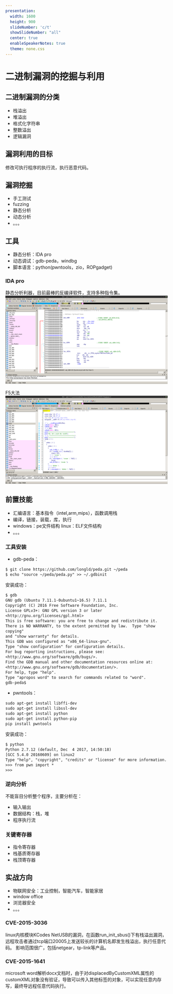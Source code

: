 ```yaml
---
presentation:
  width: 1600
  height: 900
  slideNumber: 'c/t'
  showSlideNumber: "all"
  center: true
  enableSpeakerNotes: true
  theme: none.css
---
```


<!-- slide data-notes="" -->
# 二进制漏洞的挖掘与利用
<!-- slide data-notes="" -->
## 二进制漏洞的分类
- 栈溢出
- 堆溢出
- 格式化字符串
- 整数溢出
- 逻辑漏洞
<!-- slide data-notes="" -->
## 漏洞利用的目标
修改可执行程序的执行流，执行恶意代码。
## 漏洞挖掘
- 手工测试
- fuzzing
- 静态分析
- 动态分析
- 。。。
## 工具
- 静态分析：IDA pro
- 动态调试：gdb-peda，windbg
- 脚本语言：python(pwntools，zio，ROPgadget)
<!-- slide data-notes="" -->
### IDA pro
静态分析利器，目前最棒的反编译软件，支持多种指令集。
![](ida_pro.png)
<!-- slide data-notes="" -->
F5大法
![](ida_pro2.png)
<!-- slide data-notes="" -->
## 前置技能
- 汇编语言：基本指令（intel,arm,mips），函数调用栈
- 编译，链接，装载，库，执行
- windows：pe文件结构  linux：ELF文件结构
- 。。。
<!-- slide data-notes="" -->
### 工具安装
- gdb-peda：
```shell
$ git clone https://github.com/longld/peda.git ~/peda
$ echo "source ~/peda/peda.py" >> ~/.gdbinit 
```
安装成功：
```shell
$ gdb
GNU gdb (Ubuntu 7.11.1-0ubuntu1~16.5) 7.11.1
Copyright (C) 2016 Free Software Foundation, Inc.
License GPLv3+: GNU GPL version 3 or later <http://gnu.org/licenses/gpl.html>
This is free software: you are free to change and redistribute it.
There is NO WARRANTY, to the extent permitted by law.  Type "show copying"
and "show warranty" for details.
This GDB was configured as "x86_64-linux-gnu".
Type "show configuration" for configuration details.
For bug reporting instructions, please see:
<http://www.gnu.org/software/gdb/bugs/>.
Find the GDB manual and other documentation resources online at:
<http://www.gnu.org/software/gdb/documentation/>.
For help, type "help".
Type "apropos word" to search for commands related to "word".
gdb-peda$ 

```
<!-- slide data-notes="" -->
- pwntools：
```
sudo apt-get install libffi-dev
sudo apt-get install libssl-dev
sudo apt-get install python
sudo apt-get install python-pip
pip install pwntools
```
安装成功：
```
$ python
Python 2.7.12 (default, Dec  4 2017, 14:50:18) 
[GCC 5.4.0 20160609] on linux2
Type "help", "copyright", "credits" or "license" for more information.
>>> from pwn import *
>>> 
```
<!-- slide data-notes="" -->
### 逆向分析
不能盲目分析整个程序，主要分析在：
- 输入输出
- 数据结构：栈，堆
- 程序执行流
<!-- slide data-notes="" -->
### 关键寄存器
- 指令寄存器
- 栈基质寄存器
- 栈顶寄存器
<!-- slide data-notes="" -->
## 实战方向
- 物联网安全：工业控制，智能汽车，智能家居
- window office
- 浏览器安全
- 。。。
<!-- slide data-notes="" -->
### CVE-2015-3036
linux内核模块KCodes NetUSB的漏洞，在函数run_init_sbus()下有栈溢出漏洞，远程攻击者通过tcp端口20005上发送较长的计算机名即发生栈溢出，执行任意代码。
影响范围很广，包括netgear，tp-link等产品。
<!-- slide data-notes="" -->
### CVE-2015-1641
microsoft word解析docx文档时，由于对displacedByCustomXML属性的customXML对象没有验证，导致可以传入其他标签的对象，可以实现任意内存写，最终导远程任意代码执行。
<!-- slide data-notes="" -->

